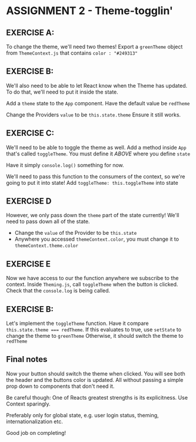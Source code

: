 # ASSIGNMENT 2 - Theme-togglin'

## EXERCISE A:
To change the theme, we'll need two themes!
Export a `greenTheme` object from `ThemeContext.js`
that contains `color : "#249313"`

## EXERCISE B:
We'll also need to be able to let React know when the Theme has updated.
To do that, we'll need to put it inside the state.

Add a `theme` state to the `App` component. Have the default value be `redTheme`

Change the Providers `value` to be `this.state.theme`
Ensure it still works.

## EXERCISE C:
We'll need to be able to toggle the theme as well. Add a method inside `App`
that's called `toggleTheme`.
You must define it *ABOVE* where you define `state`

Have it simply `console.log()` something for now.

We'll need to pass this function to the consumers of the context, so we're going
to put it into state!
Add `toggleTheme: this.toggleTheme` into state

## EXERCISE D
However, we only pass down the `theme` part of the state currently! We'll
need to pass down all of the state.
- Change the `value` of the Provider to be `this.state`
- Anywhere you accessed `themeContext.color`, you  must change it to `themeContext.theme.color`

## EXERCISE E 
Now we have access to our the function anywhere we subscribe to the context.
Inside `Theming.js`, call `toggleTheme` when the button is clicked.
Check that the `console.log` is being called.

## EXERCISE B:
Let's implement the `toggleTheme` function.
Have it compare `this.state.theme === redTheme`.
If this evaluates to true, use `setState` to change the theme to `greenTheme`
Otherwise, it should switch the theme to `redTheme`


## Final notes
Now your button should switch the theme when clicked. You will see both the
header and the buttons color is updated. All without passing a simple prop down
to components that don't need it.

Be careful though: One of Reacts greatest strengths is its
explicitness. Use Context sparingly.

Preferably only for global state, e.g. user login status,
theming, internationalization etc. 

Good job on completing!
